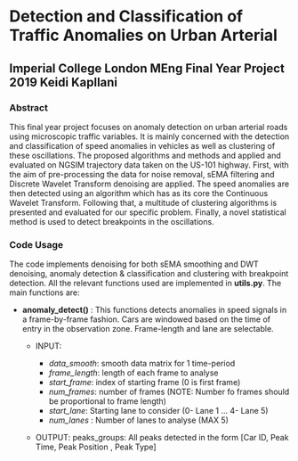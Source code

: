 # Detection and Classification of Traffic Anomalies on Urban Arterial
## Imperial College London MEng Final Year Project 2019  Keidi Kapllani
### Abstract
This final year project focuses on anomaly detection on urban arterial roads using
microscopic traffic variables. It is mainly concerned with the detection and classification
of speed anomalies in vehicles as well as clustering of these oscillations. The
proposed algorithms and methods and applied and evaluated on NGSIM trajectory
data taken on the US-101 highway. First, with the aim of pre-processing the data
for noise removal, sEMA filtering and Discrete Wavelet Transform denoising are
applied. The speed anomalies are then detected using an algorithm which has as
its core the Continuous Wavelet Transform. Following that, a multitude of clustering
algorithms is presented and evaluated for our specific problem. Finally, a novel
statistical method is used to detect breakpoints in the oscillations.
### Code Usage

The code implements denoising for both sEMA smoothing and DWT denoising, anomaly detection & classification and clustering with breakpoint detection. All the relevant functions used are implemented in **utils.py**. The main functions are:

- **anomaly_detect()** : This functions detects anomalies in speed signals in a frame-by-frame fashion. Cars are windowed based on the time of entry in the observation zone. Frame-length and lane are selectable.  
    - INPUT: 
      - *data_smooth*: smooth data matrix for 1 time-period
      - *frame_length*: length of each frame to analyse
      - *start_frame*: index of starting frame (0 is first frame)
      - *num_frames*: number of frames (NOTE: Number fo frames should be proportional to frame length)
      - *start_lane*: Starting lane to consider (0- Lane 1 ... 4- Lane 5)
       - *num_lanes* : Number of lanes to analyse (MAX 5)

   -  OUTPUT: peaks_groups: All peaks detected in the form [Car ID, Peak Time, Peak Position , Peak Type]



